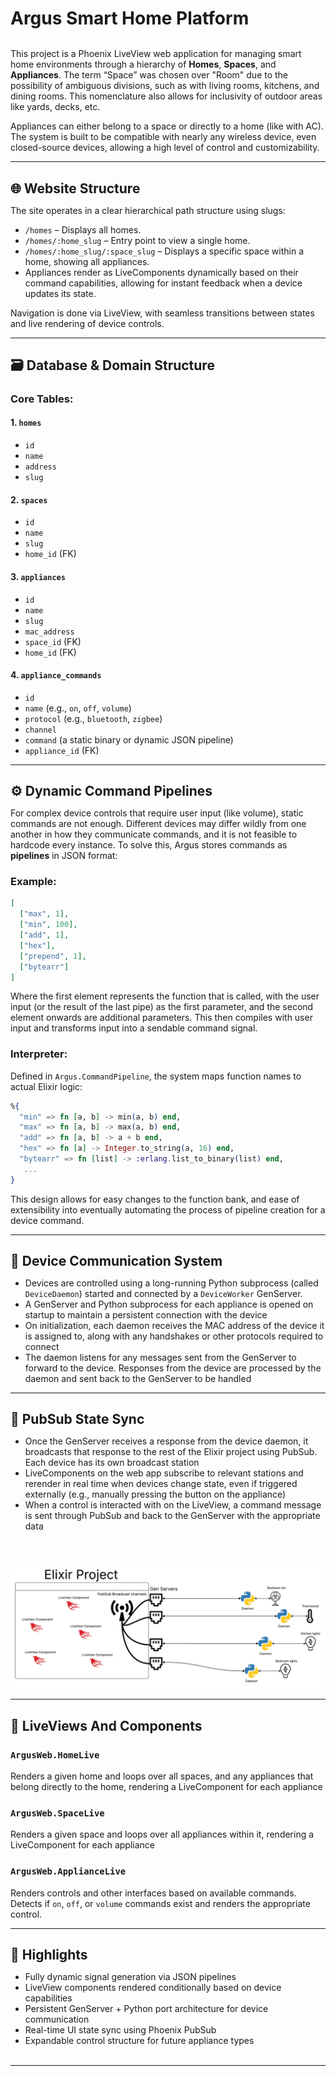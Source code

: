<h1 style="border-bottom: none; margin-bottom: 0;">Argus Smart Home Platform</h1><br />

This project is a Phoenix LiveView web application for managing smart home environments through a hierarchy of **Homes**, **Spaces**, and **Appliances**. The term “Space” was chosen over "Room" due to the possibility of ambiguous divisions, such as with living rooms, kitchens, and dining rooms. This nomenclature also allows for inclusivity of outdoor areas like yards, decks, etc.

Appliances can either belong to a space or directly to a home (like with AC). The system is built to be compatible with nearly any wireless device, even closed-source devices, allowing a high level of control and customizability.

---

<h2 style="border-bottom: none; margin-bottom: 0;">🌐 Website Structure</h2>

The site operates in a clear hierarchical path structure using slugs:

- `/homes` – Displays all homes.
- `/homes/:home_slug` – Entry point to view a single home.
- `/homes/:home_slug/:space_slug` – Displays a specific space within a home, showing all appliances.
- Appliances render as LiveComponents dynamically based on their command capabilities, allowing for instant feedback when a device updates its state.

Navigation is done via LiveView, with seamless transitions between states and live rendering of device controls.

---

<h2 style="border-bottom: none; margin-bottom: 0;">🗃️ Database & Domain Structure</h2>

### Core Tables:

#### 1. `homes`

- `id`
- `name`
- `address`
- `slug`

#### 2. `spaces`

- `id`
- `name`
- `slug`
- `home_id` (FK)

#### 3. `appliances`

- `id`
- `name`
- `slug`
- `mac_address`
- `space_id` (FK)
- `home_id` (FK)

#### 4. `appliance_commands`

- `id`
- `name` (e.g., `on`, `off`, `volume`)
- `protocol` (e.g., `bluetooth`, `zigbee`)
- `channel`
- `command` (a static binary or dynamic JSON pipeline)
- `appliance_id` (FK)

---

<h2 style="border-bottom: none; margin-bottom: 0;">⚙️ Dynamic Command Pipelines</h2>

For complex device controls that require user input (like volume), static commands are not enough. Different devices may differ wildly from one another in how they communicate commands, and it is not feasible to hardcode every instance. To solve this, Argus stores commands as **pipelines** in JSON format:

### Example:

```json
[
  ["max", 1],
  ["min", 100],
  ["add", 1],
  ["hex"],
  ["prepend", 1],
  ["bytearr"]
]
```

Where the first element represents the function that is called, with the user input (or the result of the last pipe) as the first parameter, and the second element onwards are additional parameters. This then compiles with user input and transforms input into a sendable command signal.

### Interpreter:

Defined in `Argus.CommandPipeline`, the system maps function names to actual Elixir logic:

```elixir
%{
  "min" => fn [a, b] -> min(a, b) end,
  "max" => fn [a, b] -> max(a, b) end,
  "add" => fn [a, b] -> a + b end,
  "hex" => fn [a] -> Integer.to_string(a, 16) end,
  "bytearr" => fn [list] -> :erlang.list_to_binary(list) end,
   ...
}
```

This design allows for easy changes to the function bank, and ease of extensibility into eventually automating the process of pipeline creation for a device command.

---

<h2 style="border-bottom: none; margin-bottom: 0;">🔌 Device Communication System</h2>

- Devices are controlled using a long-running Python subprocess (called `DeviceDaemon`) started and connected by a `DeviceWorker` GenServer.
- A GenServer and Python subprocess for each appliance is opened on startup to maintain a persistent connection with the device
- On initialization, each daemon receives the MAC address of the device it is assigned to, along with any handshakes or other protocols required to connect
- The daemon listens for any messages sent from the GenServer to forward to the device. Responses from the device are processed by the daemon and sent back to the GenServer to be handled

---

<h2 style="border-bottom: none; margin-bottom: 0;">🔁 PubSub State Sync</h2>

- Once the GenServer receives a response from the device daemon, it broadcasts that response to the rest of the Elixir project using PubSub. Each device has its own broadcast station
- LiveComponents on the web app subscribe to relevant stations and rerender in real time when devices change state, even if triggered externally (e.g., manually pressing the button on the appliance)
- When a control is interacted with on the LiveView, a command message is sent through PubSub and back to the GenServer with the appropriate data
<br /><br /><br />

![](device_comm_diagram.png)

---

<h2 style="border-bottom: none; margin-bottom: 0;">🧩 LiveViews And Components</h2>

### `ArgusWeb.HomeLive`

Renders a given home and loops over all spaces, and any appliances that belong directly to the home, rendering a LiveComponent for each appliance

### `ArgusWeb.SpaceLive`

Renders a given space and loops over all appliances within it, rendering a LiveComponent for each appliance

### `ArgusWeb.ApplianceLive`

Renders controls and other interfaces based on available commands. Detects if `on`, `off`, or `volume` commands exist and renders the appropriate control.

---

<h2 style="border-bottom: none; margin-bottom: 0;">📌 Highlights</h2>

- Fully dynamic signal generation via JSON pipelines
- LiveView components rendered conditionally based on device capabilities
- Persistent GenServer + Python port architecture for device communication
- Real-time UI state sync using Phoenix PubSub
- Expandable control structure for future appliance types
<br /><br />
---